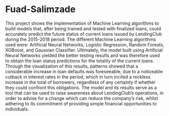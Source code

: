 # Fuad-Salimzade

This project shows the implementation of Machine Learning algorithms to build models that,
after being trained and tested with finalized loans, could accurately predict the future status of
current loans issued by LendingClub during the 2015-2018 period. The different Machine Learning
algorithms used were: Artificial Neural Networks, Logistic Regression, Random Forests,
XGBoost, and Gaussian Classifier. Ultimately, the model built using Artificial Neural Networks
yielded the better testing results and was therefore used to obtain the loan status predictions for the
totality of the current loans. Through the visualization of this results, patterns showed that a
considerable increase in loan defaults was foreseeable, due to a noticeable cutback in interest rates
in the period, which in turn incited a reckless increase in the total of borrowers, regardless of any
certainty if whether they could confront this obligations. The model and its results serve as a tool
that can be used to raise awareness about LendingClub’s operations, in order to advise for a change
which can reduce the company’s risk, whilst adhering to its commitment of providing simple
financial opportunities to individuals.
